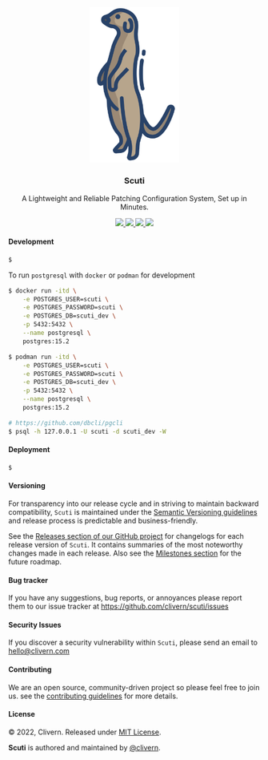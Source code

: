 <p align="center">
    <img alt="Scuti Logo" src="/assets/img/logo.png?v=0.5.0" width="180" />
    <h3 align="center">Scuti</h3>
    <p align="center">A Lightweight and Reliable Patching Configuration System, Set up in Minutes.</p>
    <p align="center">
        <a href="https://github.com/Clivern/Scuti/actions/workflows/agent_ci.yml">
            <img src="https://github.com/Clivern/Scuti/actions/workflows/agent_ci.yml/badge.svg"/>
        </a>
        <a href="https://github.com/Clivern/Scuti/actions/workflows/server_ci.yml">
            <img src="https://github.com/Clivern/Scuti/actions/workflows/server_ci.yml/badge.svg"/>
        </a>
        <a href="https://github.com/Clivern/Scuti/releases">
            <img src="https://img.shields.io/badge/Version-0.5.0-1abc9c.svg">
        </a>
        <a href="https://github.com/Clivern/Scuti/blob/master/LICENSE">
            <img src="https://img.shields.io/badge/LICENSE-MIT-orange.svg">
        </a>
    </p>
</p>


#### Development

```zsh
$
```

To run `postgresql` with `docker` or `podman` for development

```zsh
$ docker run -itd \
    -e POSTGRES_USER=scuti \
    -e POSTGRES_PASSWORD=scuti \
    -e POSTGRES_DB=scuti_dev \
    -p 5432:5432 \
    --name postgresql \
    postgres:15.2
```

```zsh
$ podman run -itd \
    -e POSTGRES_USER=scuti \
    -e POSTGRES_PASSWORD=scuti \
    -e POSTGRES_DB=scuti_dev \
    -p 5432:5432 \
    --name postgresql \
    postgres:15.2
```

```zsh
# https://github.com/dbcli/pgcli
$ psql -h 127.0.0.1 -U scuti -d scuti_dev -W
```


#### Deployment

```zsh
$
```


#### Versioning

For transparency into our release cycle and in striving to maintain backward compatibility, `Scuti` is maintained under the [Semantic Versioning guidelines](https://semver.org/) and release process is predictable and business-friendly.

See the [Releases section of our GitHub project](https://github.com/clivern/scuti/releases) for changelogs for each release version of `Scuti`. It contains summaries of the most noteworthy changes made in each release. Also see the [Milestones section](https://github.com/clivern/scuti/milestones) for the future roadmap.


#### Bug tracker

If you have any suggestions, bug reports, or annoyances please report them to our issue tracker at https://github.com/clivern/scuti/issues


#### Security Issues

If you discover a security vulnerability within `Scuti`, please send an email to [hello@clivern.com](mailto:hello@clivern.com)


#### Contributing

We are an open source, community-driven project so please feel free to join us. see the [contributing guidelines](CONTRIBUTING.md) for more details.


#### License

© 2022, Clivern. Released under [MIT License](https://opensource.org/licenses/mit-license.php).

**Scuti** is authored and maintained by [@clivern](http://github.com/clivern).
